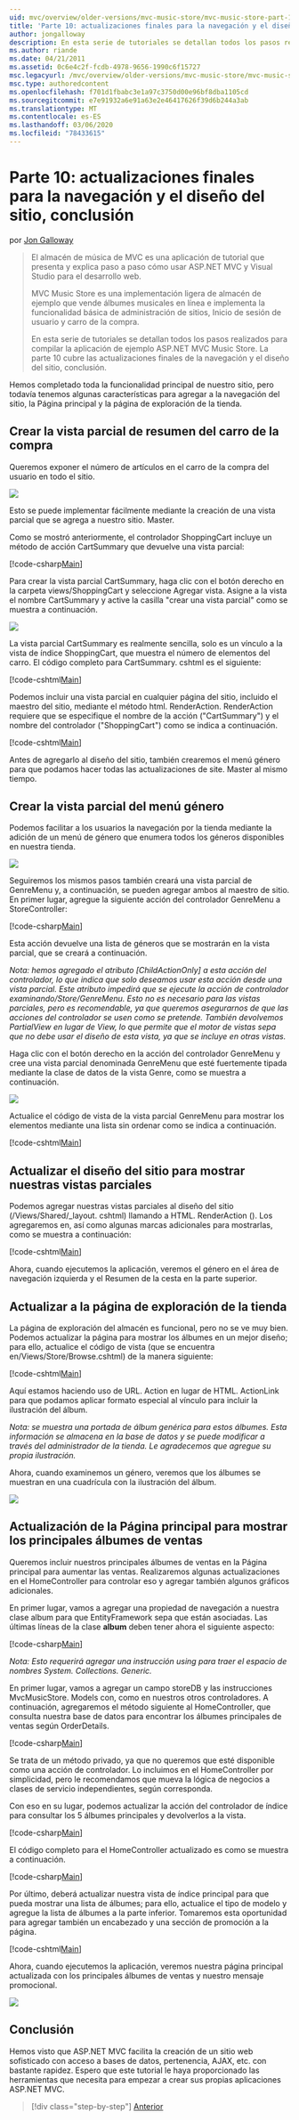```yaml
---
uid: mvc/overview/older-versions/mvc-music-store/mvc-music-store-part-10
title: 'Parte 10: actualizaciones finales para la navegación y el diseño del sitio, conclusión | Microsoft Docs'
author: jongalloway
description: En esta serie de tutoriales se detallan todos los pasos realizados para compilar la aplicación de ejemplo ASP.NET MVC Music Store. La parte 10 abarca las actualizaciones finales de navegación y...
ms.author: riande
ms.date: 04/21/2011
ms.assetid: 0c6e4c2f-fcdb-4978-9656-1990c6f15727
msc.legacyurl: /mvc/overview/older-versions/mvc-music-store/mvc-music-store-part-10
msc.type: authoredcontent
ms.openlocfilehash: f701d1fbabc3e1a97c3750d00e96bf8dba1105cd
ms.sourcegitcommit: e7e91932a6e91a63e2e46417626f39d6b244a3ab
ms.translationtype: MT
ms.contentlocale: es-ES
ms.lasthandoff: 03/06/2020
ms.locfileid: "78433615"
---
```

# <a name="part-10-final-updates-to-navigation-and-site-design-conclusion"></a>Parte 10: actualizaciones finales para la navegación y el diseño del sitio, conclusión

por [Jon Galloway](https://github.com/jongalloway)

> El almacén de música de MVC es una aplicación de tutorial que presenta y explica paso a paso cómo usar ASP.NET MVC y Visual Studio para el desarrollo web.  
>   
> MVC Music Store es una implementación ligera de almacén de ejemplo que vende álbumes musicales en línea e implementa la funcionalidad básica de administración de sitios, Inicio de sesión de usuario y carro de la compra.  
>   
> En esta serie de tutoriales se detallan todos los pasos realizados para compilar la aplicación de ejemplo ASP.NET MVC Music Store. La parte 10 cubre las actualizaciones finales de la navegación y el diseño del sitio, conclusión.

Hemos completado toda la funcionalidad principal de nuestro sitio, pero todavía tenemos algunas características para agregar a la navegación del sitio, la Página principal y la página de exploración de la tienda.

## <a name="creating-the-shopping-cart-summary-partial-view"></a>Crear la vista parcial de resumen del carro de la compra

Queremos exponer el número de artículos en el carro de la compra del usuario en todo el sitio.

![](mvc-music-store-part-10/_static/image1.png)

Esto se puede implementar fácilmente mediante la creación de una vista parcial que se agrega a nuestro sitio. Master.

Como se mostró anteriormente, el controlador ShoppingCart incluye un método de acción CartSummary que devuelve una vista parcial:

[!code-csharp[Main](mvc-music-store-part-10/samples/sample1.cs)]

Para crear la vista parcial CartSummary, haga clic con el botón derecho en la carpeta views/ShoppingCart y seleccione Agregar vista. Asigne a la vista el nombre CartSummary y active la casilla "crear una vista parcial" como se muestra a continuación.

![](mvc-music-store-part-10/_static/image2.png)

La vista parcial CartSummary es realmente sencilla, solo es un vínculo a la vista de índice ShoppingCart, que muestra el número de elementos del carro. El código completo para CartSummary. cshtml es el siguiente:

[!code-cshtml[Main](mvc-music-store-part-10/samples/sample2.cshtml)]

Podemos incluir una vista parcial en cualquier página del sitio, incluido el maestro del sitio, mediante el método html. RenderAction. RenderAction requiere que se especifique el nombre de la acción ("CartSummary") y el nombre del controlador ("ShoppingCart") como se indica a continuación.

[!code-cshtml[Main](mvc-music-store-part-10/samples/sample3.cshtml)]

Antes de agregarlo al diseño del sitio, también crearemos el menú género para que podamos hacer todas las actualizaciones de site. Master al mismo tiempo.

## <a name="creating-the-genre-menu-partial-view"></a>Crear la vista parcial del menú género

Podemos facilitar a los usuarios la navegación por la tienda mediante la adición de un menú de género que enumera todos los géneros disponibles en nuestra tienda.

![](mvc-music-store-part-10/_static/image3.png)

Seguiremos los mismos pasos también creará una vista parcial de GenreMenu y, a continuación, se pueden agregar ambos al maestro de sitio. En primer lugar, agregue la siguiente acción del controlador GenreMenu a StoreController:

[!code-csharp[Main](mvc-music-store-part-10/samples/sample4.cs)]

Esta acción devuelve una lista de géneros que se mostrarán en la vista parcial, que se creará a continuación.

*Nota: hemos agregado el atributo [ChildActionOnly] a esta acción del controlador, lo que indica que solo deseamos usar esta acción desde una vista parcial. Este atributo impedirá que se ejecute la acción de controlador examinando/Store/GenreMenu. Esto no es necesario para las vistas parciales, pero es recomendable, ya que queremos asegurarnos de que las acciones del controlador se usen como se pretende. También devolvemos PartialView en lugar de View, lo que permite que el motor de vistas sepa que no debe usar el diseño de esta vista, ya que se incluye en otras vistas.*

Haga clic con el botón derecho en la acción del controlador GenreMenu y cree una vista parcial denominada GenreMenu que esté fuertemente tipada mediante la clase de datos de la vista Genre, como se muestra a continuación.

![](mvc-music-store-part-10/_static/image4.png)

Actualice el código de vista de la vista parcial GenreMenu para mostrar los elementos mediante una lista sin ordenar como se indica a continuación.

[!code-cshtml[Main](mvc-music-store-part-10/samples/sample5.cshtml)]

## <a name="updating-site-layout-to-display-our-partial-views"></a>Actualizar el diseño del sitio para mostrar nuestras vistas parciales

Podemos agregar nuestras vistas parciales al diseño del sitio (/Views/Shared/\_layout. cshtml) llamando a HTML. RenderAction (). Los agregaremos en, así como algunas marcas adicionales para mostrarlas, como se muestra a continuación:

[!code-cshtml[Main](mvc-music-store-part-10/samples/sample6.cshtml)]

Ahora, cuando ejecutemos la aplicación, veremos el género en el área de navegación izquierda y el Resumen de la cesta en la parte superior.

## <a name="update-to-the-store-browse-page"></a>Actualizar a la página de exploración de la tienda

La página de exploración del almacén es funcional, pero no se ve muy bien. Podemos actualizar la página para mostrar los álbumes en un mejor diseño; para ello, actualice el código de vista (que se encuentra en/Views/Store/Browse.cshtml) de la manera siguiente:

[!code-cshtml[Main](mvc-music-store-part-10/samples/sample7.cshtml)]

Aquí estamos haciendo uso de URL. Action en lugar de HTML. ActionLink para que podamos aplicar formato especial al vínculo para incluir la ilustración del álbum.

*Nota: se muestra una portada de álbum genérica para estos álbumes. Esta información se almacena en la base de datos y se puede modificar a través del administrador de la tienda. Le agradecemos que agregue su propia ilustración.*

Ahora, cuando examinemos un género, veremos que los álbumes se muestran en una cuadrícula con la ilustración del álbum.

![](mvc-music-store-part-10/_static/image5.png)

## <a name="updating-the-home-page-to-show-top-selling-albums"></a>Actualización de la Página principal para mostrar los principales álbumes de ventas

Queremos incluir nuestros principales álbumes de ventas en la Página principal para aumentar las ventas. Realizaremos algunas actualizaciones en el HomeController para controlar eso y agregar también algunos gráficos adicionales.

En primer lugar, vamos a agregar una propiedad de navegación a nuestra clase album para que EntityFramework sepa que están asociadas. Las últimas líneas de la clase **album** deben tener ahora el siguiente aspecto:

[!code-csharp[Main](mvc-music-store-part-10/samples/sample8.cs)]

*Nota: Esto requerirá agregar una instrucción using para traer el espacio de nombres System. Collections. Generic.*

En primer lugar, vamos a agregar un campo storeDB y las instrucciones MvcMusicStore. Models con, como en nuestros otros controladores. A continuación, agregaremos el método siguiente al HomeController, que consulta nuestra base de datos para encontrar los álbumes principales de ventas según OrderDetails.

[!code-csharp[Main](mvc-music-store-part-10/samples/sample9.cs)]

Se trata de un método privado, ya que no queremos que esté disponible como una acción de controlador. Lo incluimos en el HomeController por simplicidad, pero le recomendamos que mueva la lógica de negocios a clases de servicio independientes, según corresponda.

Con eso en su lugar, podemos actualizar la acción del controlador de índice para consultar los 5 álbumes principales y devolverlos a la vista.

[!code-csharp[Main](mvc-music-store-part-10/samples/sample10.cs)]

El código completo para el HomeController actualizado es como se muestra a continuación.

[!code-csharp[Main](mvc-music-store-part-10/samples/sample11.cs)]

Por último, deberá actualizar nuestra vista de índice principal para que pueda mostrar una lista de álbumes; para ello, actualice el tipo de modelo y agregue la lista de álbumes a la parte inferior. Tomaremos esta oportunidad para agregar también un encabezado y una sección de promoción a la página.

[!code-cshtml[Main](mvc-music-store-part-10/samples/sample12.cshtml)]

Ahora, cuando ejecutemos la aplicación, veremos nuestra página principal actualizada con los principales álbumes de ventas y nuestro mensaje promocional.

![](mvc-music-store-part-10/_static/image1.jpg)

## <a name="conclusion"></a>Conclusión

Hemos visto que ASP.NET MVC facilita la creación de un sitio web sofisticado con acceso a bases de datos, pertenencia, AJAX, etc. con bastante rapidez. Espero que este tutorial le haya proporcionado las herramientas que necesita para empezar a crear sus propias aplicaciones ASP.NET MVC.

> [!div class="step-by-step"]
> [Anterior](mvc-music-store-part-9.md)
